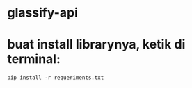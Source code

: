 # glassify-api

# buat install librarynya, ketik di terminal:
```
pip install -r requeriments.txt
```